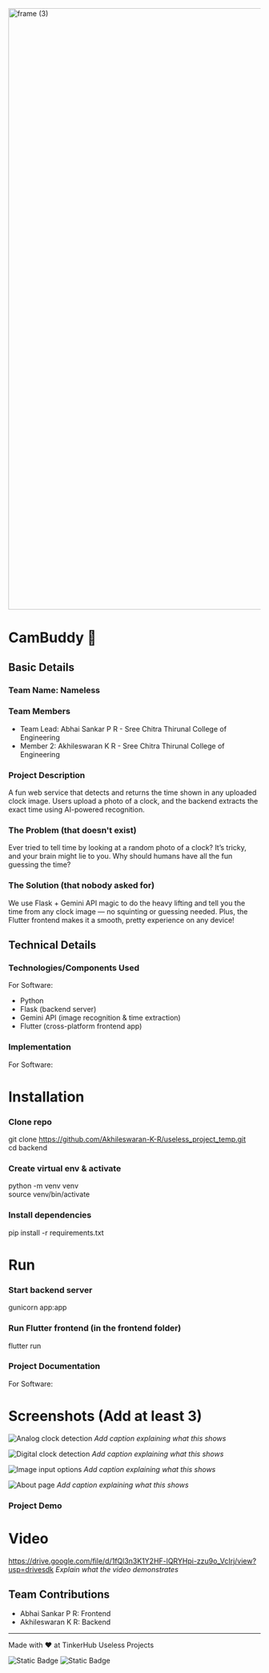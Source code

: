 <img width="3188" height="1202" alt="frame (3)" src="https://github.com/user-attachments/assets/517ad8e9-ad22-457d-9538-a9e62d137cd7" />

# CamBuddy 🎯

## Basic Details

### Team Name: Nameless

### Team Members

- Team Lead: Abhai Sankar P R - Sree Chitra Thirunal College of Engineering
- Member 2: Akhileswaran K R - Sree Chitra Thirunal College of Engineering

### Project Description

A fun web service that detects and returns the time shown in any uploaded clock image. Users upload a photo of a clock, and the backend extracts the exact time using AI-powered recognition.

### The Problem (that doesn't exist)

Ever tried to tell time by looking at a random photo of a clock? It’s tricky, and your brain might lie to you. Why should humans have all the fun guessing the time?

### The Solution (that nobody asked for)

We use Flask + Gemini API magic to do the heavy lifting and tell you the time from any clock image — no squinting or guessing needed. Plus, the Flutter frontend makes it a smooth, pretty experience on any device!

## Technical Details

### Technologies/Components Used

For Software:

- Python
- Flask (backend server)
- Gemini API (image recognition & time extraction)
- Flutter (cross-platform frontend app)

### Implementation

For Software:

# Installation

### Clone repo

git clone https://github.com/Akhileswaran-K-R/useless_project_temp.git  
cd backend

### Create virtual env & activate

python -m venv venv  
source venv/bin/activate

### Install dependencies

pip install -r requirements.txt

# Run

### Start backend server

gunicorn app:app

### Run Flutter frontend (in the frontend folder)

flutter run

### Project Documentation

For Software:

# Screenshots (Add at least 3)

![Analog clock detection](./assests/Analog.jpg)
_Add caption explaining what this shows_

![Digital clock detection](./assests/Digital.jpg)
_Add caption explaining what this shows_

![Image input options](./assests/Input%20format.jpg)
_Add caption explaining what this shows_

![About page](./assests/About%20page.jpg)
_Add caption explaining what this shows_

### Project Demo

# Video

https://drive.google.com/file/d/1fQl3n3K1Y2HF-lQRYHpi-zzu9o_VcIrj/view?usp=drivesdk
_Explain what the video demonstrates_

## Team Contributions

- Abhai Sankar P R: Frontend
- Akhileswaran K R: Backend

---

Made with ❤️ at TinkerHub Useless Projects

![Static Badge](https://img.shields.io/badge/TinkerHub-24?color=%23000000&link=https%3A%2F%2Fwww.tinkerhub.org%2F)
![Static Badge](https://img.shields.io/badge/UselessProjects--25-25?link=https%3A%2F%2Fwww.tinkerhub.org%2Fevents%2FQ2Q1TQKX6Q%2FUseless%2520Projects)
